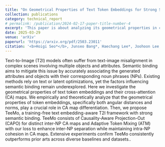 ```yaml
---
title: "On Geometrical Properties of Text Token Embeddings for Strong Semantic Binding in Text-to-Image Generation"
collection: publications
category: technical_report
# permalink: /publication/2024-02-17-paper-title-number-4
excerpt: 'This paper is about analyzing its geometrical properties in cross-attention and leverage its properties for strong semantic binding.'
date: 2025-03-29
venue: 'arXiv'
paperurl: 'https://arxiv.org/pdf/2503.23011'
citation: '<b>Hoigi Seo*</b>, Junseo Bang*, Haechang Lee*, Joohoon Lee, Byung Hyun Lee, and Se Young Chun. (* co-first author)'
---
```


Text-to-Image (T2I) models often suffer from text-image misalignment in complex scenes involving multiple objects and attributes. Semantic binding aims to mitigate this issue by accurately associating the generated attributes and objects with their corresponding noun phrases (NPs). Existing methods rely on text or latent optimizations, yet the factors influencing semantic binding remain underexplored. Here we investigate the geometrical properties of text token embeddings and their cross-attention (CA) maps. We empirically and theoretically analyze that the geometrical properties of token embeddings, specifically both angular distances and norms, play a crucial role in CA map differentiation. Then, we propose TeeMo, a training-free text embedding-aware T2I framework with strong semantic binding. TeeMo consists of Causality-Aware Projection-Out (CAPO) for distinct inter-NP CA maps and Adaptive Token Mixing (ATM) with our loss to enhance inter-NP separation while maintaining intra-NP cohesion in CA maps. Extensive experiments confirm TeeMo consistently outperforms prior arts across diverse baselines and datasets..
